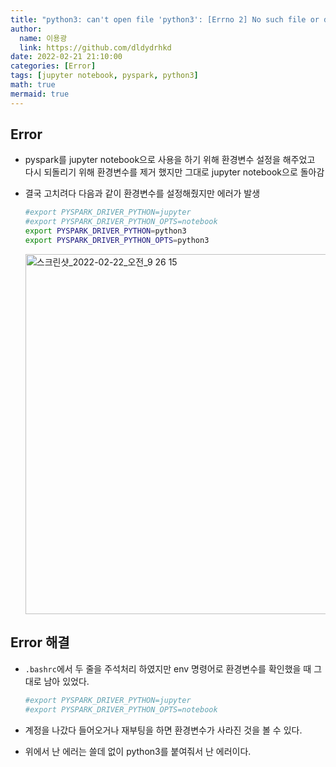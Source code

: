 ```yaml
---
title: "python3: can't open file 'python3': [Errno 2] No such file or directory"
author:
  name: 이용광
  link: https://github.com/dldydrhkd
date: 2022-02-21 21:10:00
categories: [Error]
tags: [jupyter notebook, pyspark, python3]
math: true
mermaid: true
---
```


## Error

- pyspark를 jupyter notebook으로 사용을 하기 위해 환경변수 설정을 해주었고 다시 되돌리기 위해 환경변수를 제거 했지만 그대로 jupyter notebook으로 돌아감
- 결국 고치려다 다음과 같이 환경변수를 설정해줬지만 에러가 발생
    
    ```bash
    #export PYSPARK_DRIVER_PYTHON=jupyter
    #export PYSPARK_DRIVER_PYTHON_OPTS=notebook
    export PYSPARK_DRIVER_PYTHON=python3
    export PYSPARK_DRIVER_PYTHON_OPTS=python3
    ```
    
    <img width="576" alt="스크린샷_2022-02-22_오전_9 26 15" src="https://user-images.githubusercontent.com/48857296/161662469-23254b9b-0ca1-488b-9bbb-979181b8101d.png">
    

## Error 해결

- `.bashrc`에서 두 줄을 주석처리 하였지만 env 명령어로 환경변수를 확인했을 때 그대로 남아 있었다.
    
    ```bash
    #export PYSPARK_DRIVER_PYTHON=jupyter
    #export PYSPARK_DRIVER_PYTHON_OPTS=notebook
    ```
    
- 계정을 나갔다 들어오거나 재부팅을 하면 환경변수가 사라진 것을 볼 수 있다.
- 위에서 난 에러는 쓸데 없이 python3를 붙여줘서 난 에러이다.
